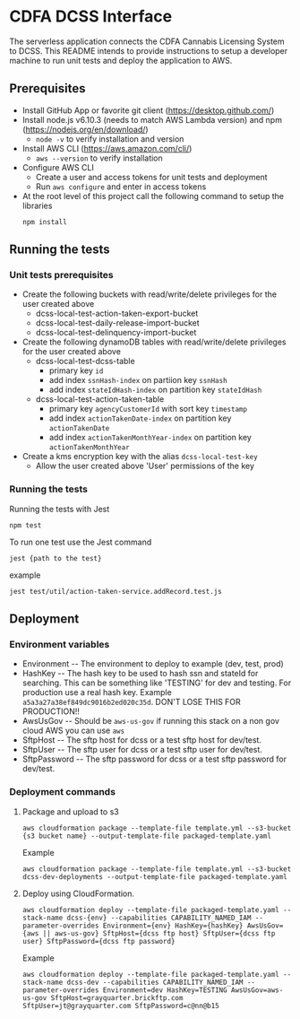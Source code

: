 # CDFA DCSS Interface

The serverless application connects the CDFA Cannabis Licensing System to DCSS. This README intends to provide 
instructions to setup a developer machine to run unit tests and deploy the application to AWS. 

## Prerequisites

  * Install GitHub App or favorite git client (<https://desktop.github.com/>)
  * Install node.js v6.10.3 (needs to match AWS Lambda version) and npm (<https://nodejs.org/en/download/>)
    * `node -v` to verify installation and version
  * Install AWS CLI (<https://aws.amazon.com/cli/>)
    * `aws --version` to verify installation
  * Configure AWS CLI
    * Create a user and access tokens for unit tests and deployment
    * Run `aws configure` and enter in access tokens
  * At the root level of this project call the following command to setup the libraries
    ```
    npm install 
    ```
## Running the tests
### Unit tests prerequisites
  * Create the following buckets with read/write/delete privileges for the user created above
    * dcss-local-test-action-taken-export-bucket
    * dcss-local-test-daily-release-import-bucket
    * dcss-local-test-delinquency-import-bucket
  * Create the following dynamoDB tables with read/write/delete privileges for the user created above
    * dcss-local-test-dcss-table
      * primary key `id`
      * add index `ssnHash-index` on partiion key `ssnHash`
      * add index `stateIdHash-index` on partition key `stateIdHash`
    * dcss-local-test-action-taken-table
      * primary key `agencyCustomerId` with sort key `timestamp`
      * add index `actionTakenDate-index` on partition key `actionTakenDate`
      * add index `actionTakenMonthYear-index` on partition key `actionTakenMonthYear`
  * Create a kms encryption key with the alias `dcss-local-test-key`
    * Allow the user created above 'User' permissions of the key
   

### Running the tests
Running the tests with Jest
```
npm test
```

To run one test use the Jest command
```
jest {path to the test}
```
example
```
jest test/util/action-taken-service.addRecord.test.js
```
## Deployment
### Environment variables

  * Environment -- The environment to deploy to example (dev, test, prod)
  * HashKey -- The hash key to be used to hash ssn and stateId for searching. This can be something like 'TESTING' for dev and testing. For production use a real hash key. Example `a5a3a27a38ef849dc9016b2ed020c35d`. DON'T LOSE THIS FOR PRODUCTION!!
  * AwsUsGov -- Should be `aws-us-gov` if running this stack on a non gov cloud AWS you can use `aws`
  * SftpHost -- The sftp host for dcss or a test sftp host for dev/test.
  * SftpUser -- The sftp user for dcss or a test sftp user for dev/test.
  * SftpPassword -- The sftp password for dcss or a test sftp password for dev/test.
  
### Deployment commands  

1. Package and upload to s3
    ```
    aws cloudformation package --template-file template.yml --s3-bucket {s3 bucket name} --output-template-file packaged-template.yaml
    ```
    Example
    ```
    aws cloudformation package --template-file template.yml --s3-bucket dcss-dev-deployments --output-template-file packaged-template.yaml
    ```
1. Deploy using CloudFormation.
    ```
    aws cloudformation deploy --template-file packaged-template.yaml --stack-name dcss-{env} --capabilities CAPABILITY_NAMED_IAM --parameter-overrides Environment={env} HashKey={hashKey} AwsUsGov={aws || aws-us-gov} SftpHost={dcss ftp host} SftpUser={dcss ftp user} SftpPassword={dcss ftp password}
    ```
    Example
    ```
    aws cloudformation deploy --template-file packaged-template.yaml --stack-name dcss-dev --capabilities CAPABILITY_NAMED_IAM --parameter-overrides Environment=dev HashKey=TESTING AwsUsGov=aws-us-gov SftpHost=grayquarter.brickftp.com SftpUser=jt@grayquarter.com SftpPassword=c@nn@b15
    ```